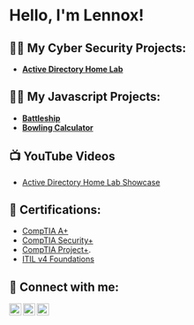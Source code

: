 <h1>Hello, I'm Lennox! <br/>
<h2>👨‍💻 My Cyber Security Projects:</h2>

- <b>[Active Directory Home Lab](https://github.com/LennoxCrockett/ActiveDirectoryLab)</b> 

<h2>👨‍💻 My Javascript Projects:</h2>

- <b>[Battleship](https://github.com/LennoxCrockett/Battleship-Game)</b> 
- <b>[Bowling Calculator](https://github.com/LennoxCrockett/Bowling-Calculator)</b> 


<h2>📺 YouTube Videos</h2>

- [Active Directory Home Lab Showcase](https://www.youtube.com/channel/UCPVCO_tl4mvIWll8l9GqYYA/featured)

<h2> 📝 Certifications: </h2>

- [CompTIA A+](https://www.credly.com/badges/d5f2229d-6111-4be4-b3be-2ad784bbf3fe)
- [CompTIA Security+](https://www.credly.com/badges/75b9085d-af11-4e6f-a3d3-0a95057495ce/public_url)
- [CompTIA Project+](https://www.credly.com/badges/66a1fe76-0420-41e5-a62e-7b4094cc6b86/public_url).
- [ITIL v4 Foundations](https://www.linkedin.com/feed/update/urn:li:activity:7005931747901095937/) 

<h2> 🤳 Connect with me:</h2>

[<img align="left" alt="LennoxCrockett | YouTube" width="22px" src="https://cdn.jsdelivr.net/npm/simple-icons@v3/icons/youtube.svg" />][youtube]
[<img align="left" alt="LennoxCrockett | Twitter" width="22px" src="https://cdn.jsdelivr.net/npm/simple-icons@v3/icons/twitter.svg" />][twitter]
[<img align="left" alt="LennoxCrockett | LinkedIn" width="22px" src="https://cdn.jsdelivr.net/npm/simple-icons@v3/icons/linkedin.svg" />][linkedin]

[twitter]: https://twitter.com/CrockettLennox
[youtube]: https://www.youtube.com/channel/UCPVCO_tl4mvIWll8l9GqYYA/featured
[linkedin]: linkedin.com/in/lennox-crockett-412565171
